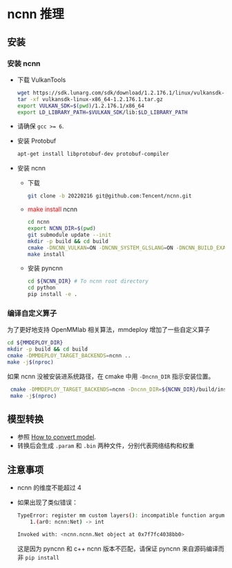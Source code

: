 # ncnn 推理

## 安装

### 安装 ncnn

- 下载 VulkanTools

  ```bash
  wget https://sdk.lunarg.com/sdk/download/1.2.176.1/linux/vulkansdk-linux-x86_64-1.2.176.1.tar.gz?Human=true -O vulkansdk-linux-x86_64-1.2.176.1.tar.gz
  tar -xf vulkansdk-linux-x86_64-1.2.176.1.tar.gz
  export VULKAN_SDK=$(pwd)/1.2.176.1/x86_64
  export LD_LIBRARY_PATH=$VULKAN_SDK/lib:$LD_LIBRARY_PATH
  ```

- 请确保 `gcc >= 6`.

- 安装 Protobuf

  ```bash
  apt-get install libprotobuf-dev protobuf-compiler
  ```

- 安装 ncnn

  - 下载

    ```bash
    git clone -b 20220216 git@github.com:Tencent/ncnn.git
    ```

  - <font color=red> make install</font> ncnn

    ```bash
    cd ncnn
    export NCNN_DIR=$(pwd)
    git submodule update --init
    mkdir -p build && cd build
    cmake -DNCNN_VULKAN=ON -DNCNN_SYSTEM_GLSLANG=ON -DNCNN_BUILD_EXAMPLES=ON -DNCNN_PYTHON=ON -DNCNN_BUILD_TOOLS=ON -DNCNN_BUILD_BENCHMARK=ON -DNCNN_BUILD_TESTS=ON ..
    make install
    ```

  - 安装 pyncnn

    ```bash
    cd ${NCNN_DIR} # To ncnn root directory
    cd python
    pip install -e .
    ```

### 编译自定义算子

为了更好地支持 OpenMMlab 相关算法，mmdeploy 增加了一些自定义算子 

```bash
cd ${MMDEPLOY_DIR}
mkdir -p build && cd build
cmake -DMMDEPLOY_TARGET_BACKENDS=ncnn ..
make -j$(nproc)
```

如果 ncnn 没被安装进系统路径，在 cmake 中用 `-Dncnn_DIR` 指示安装位置。

```bash
 cmake -DMMDEPLOY_TARGET_BACKENDS=ncnn -Dncnn_DIR=${NCNN_DIR}/build/install/lib/cmake/ncnn ..
 make -j$(nproc)
```

## 模型转换

- 参照 [How to convert model](../02-how-to-run/convert_model.md).
- 转换后会生成 `.param` 和 `.bin` 两种文件，分别代表网络结构和权重

## 注意事项

* ncnn 的维度不能超过 4
* 如果出现了类似错误：

   ```bash
   TypeError: register mm custom layers(): incompatible function arguments. The following argument types are supported:
       1.(ar0: ncnn:Net) -> int

   Invoked with: <ncnn.ncnn.Net object at 0x7f7fc4038bb0>
   ```

   这是因为 pyncnn 和 c++ ncnn 版本不匹配，请保证 pyncnn 来自源码编译而非 `pip install`
